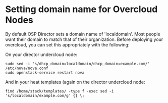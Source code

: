 # Setting domain name for Overcloud Nodes
By default OSP Director sets a domain name of 'localdomain'.  Most people want their domain to match that of their organization.  Before deploying your overcloud, you can set this appropriately with the following: 

On your director undercloud node: 
```
sudo sed -i 's/dhcp_domain=localdomain/dhcp_domain=example.com/' /etc/nova/nova.conf
sudo openstack-service restart nova
```

And in your heat templates (again on the director undercloud node: 
```
find /home/stack/templates/ -type f -exec sed -i 's/localdomain/example.com/g' {} \; 
```

